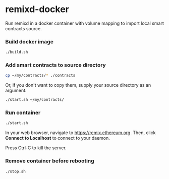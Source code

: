 # remixd-docker
Run remixd in a docker container with volume mapping to import local smart contracts source.

### Build docker image
```sh
./build.sh
```

### Add smart contracts to source directory
```sh
cp ~/my/contracts/* ./contracts
```

Or, if you don't want to copy them, supply your source directory as an argument.
```sh
./start.sh ~/my/contracts/
```

### Run container
```sh
./start.sh
```

In your web browser, navigate to https://remix.ethereum.org. Then, click **Connect to Localhost** to connect to your daemon.

Press Ctrl-C to kill the server.

### Remove container before rebooting
```sh
./stop.sh
```
